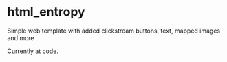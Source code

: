 # html_entropy
Simple web template with added clickstream buttons, text, mapped images and more

Currently at code.
